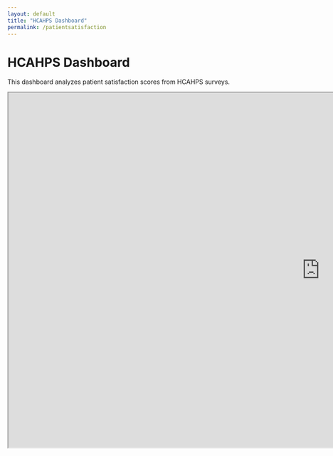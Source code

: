 ```yaml
---
layout: default
title: "HCAHPS Dashboard"
permalink: /patientsatisfaction
---
```


<div class="dashboard-wrapper">
    <h1>HCAHPS Dashboard</h1>
    <p>This dashboard analyzes patient satisfaction scores from HCAHPS surveys.</p>
    <iframe src="https://public.tableau.com/views/HCAHPSPatientSurveySatisfactionScores/HCAHPSSurveyDashboard?:showVizHome=no&embed=true" width="1400" height="800"></iframe>
</div>
